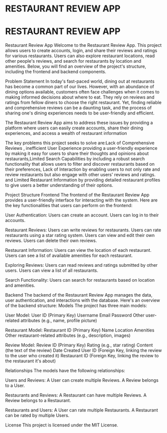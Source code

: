 # RESTAURANT REVIEW APP
# RESTAURANT REVIEW APP
Restaurant Review App
Welcome to the Restaurant Review App. This project allows users to create accounts, login, and share their reviews and ratings for various restaurants. Users can also explore restaurant locations, read other people's reviews, and search for restaurants by location and amenities. Below, you will find an overview of the project's structure, including the frontend and backend components.

Problem Statement
In today's fast-paced world, dining out at restaurants has become a common part of our lives. However, with an abundance of dining options available, customers often face challenges when it comes to making informed decisions about where to eat. They rely on reviews and ratings from fellow diners to choose the right restaurant. Yet, finding reliable and comprehensive reviews can be a daunting task, and the process of sharing one's dining experiences needs to be user-friendly and efficient.

The Restaurant Review App aims to address these issues by providing a platform where users can easily create accounts, share their dining experiences, and access a wealth of restaurant information

The key problems this project seeks to solve are:Lack of Comprehensive Reviews , inefficient User Experience providing a user-friendly experience by making it easy for users to share their thoughts and opinions about restaurants,Limited Search Capabilities by including a robust search functionality that allows users to filter and discover restaurants based on their preferences, Lack of Interaction by enabling users to not only rate and review restaurants but also engage with other users' reviews and ratings. and Limited Restaurant Information by providing detailed restaurant profiles to give users a better understanding of their options.

Project Structure
Frontend
The frontend of the Restaurant Review App provides a user-friendly interface for interacting with the system. Here are the key functionalities that users can perform on the frontend:

User Authentication:
Users can create an account.
Users can log in to their accounts.

Restaurant Reviews:
Users can write reviews for restaurants.
Users can rate restaurants using a star rating system.
Users can view and edit their own reviews.
Users can delete their own reviews.

Restaurant Information:
Users can view the location of each restaurant.
Users can see a list of available amenities for each restaurant.

Exploring Reviews:
Users can read reviews and ratings submitted by other users.
Users can view a list of all restaurants.

Search Functionality:
Users can search for restaurants based on location and amenities.

Backend
The backend of the Restaurant Review App manages the data, user authentication, and interactions with the database. Here's an overview of the backend structure:
Models
The project has three main models:

User Model:
User ID (Primary Key)
Username
Email
Password 
Other user-related attributes (e.g., name, profile picture)

Restaurant Model:
Restaurant ID (Primary Key)
Name
Location
Amenities
Other restaurant-related attributes (e.g., description, images)

Review Model:
Review ID (Primary Key)
Rating (e.g., star rating)
Content (the text of the review)
Date Created
User ID (Foreign Key, linking the review to the user who created it)
Restaurant ID (Foreign Key, linking the review to the restaurant it's about)

Relationships
The models have the following relationships:

Users and Reviews:
A User can create multiple Reviews.
A Review belongs to a User.

Restaurants and Reviews:
A Restaurant can have multiple Reviews.
A Review belongs to a Restaurant.

Restaurants and Users:
A User can rate multiple Restaurants.
A Restaurant can be rated by multiple Users.

License
This project is licensed under the MIT License.
